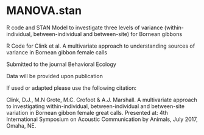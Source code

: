 # MANOVA.stan
R code and STAN Model to investigate three levels of variance (within-individual, between-individual and between-site) for Bornean gibbons

R Code for Clink et al. A multivariate approach to understanding sources of variance in Bornean gibbon female calls 

Submitted to the journal Behavioral Ecology

Data will be provided upon publication

If used or adapted please use the following citation:

Clink, D.J., M.N Grote, M.C. Crofoot & A.J. Marshall. A multivariate approach to investigating within-individual, between-individual and between-site variation in Bornean gibbon female great calls. Presented at: 4th International Symposium on Acoustic Communication by Animals, July 2017, Omaha, NE.

